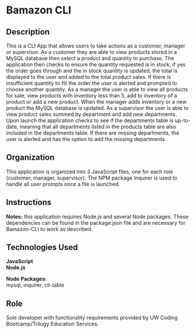 # Bamazon CLI

## Description
This is a CLI App that allows users to take actions as a customer, manager or supervisor. As a customer they are able to view products stored in a MySQL database then select a product and quantity to purchase. The application then checks to ensure the quantity requested is in stock, if yes the order goes through and the in stock quantity is updated, the total is displayed to the user and added to the total product sales. If there is insufficient quantity to fill the order the user is alerted and prompted to choose another quantity. As a manager the user is able to view all products for sale, view products with inventory less than 5, add to inventory of a product or add a new product. When the manager adds inventory or a new product the MySQL database  is updated. As a supervisor the user is able to view product sales summed by department and add new departments. Upon launch the application checks to see if the departments table is up-to-date, meaning that all departments listed in the products table are also included in the departments table. If there are missing departments, the user is alerted and has the option to add the missing departments. 

## Organization
This application is organized into 3 JavaScript files, one for each role (customer, manager, supervisor). The NPM package Inquirer is used to handle all user prompts once a file is launched. 

## Instructions
**Notes:** this application requires Node.js and several Node packages. These dependencies can be found in the package.json file and are necessary for Bamazon-CLI to work as described.


## Technologies Used
**JavaScript**
<br/>**Node.js**

**Node Packages:** 
<br/>mysql, inquirer, cli-table

## Role
Sole developer with functionality requirements provided by UW Coding Bootcamp/Trilogy Education Services.
